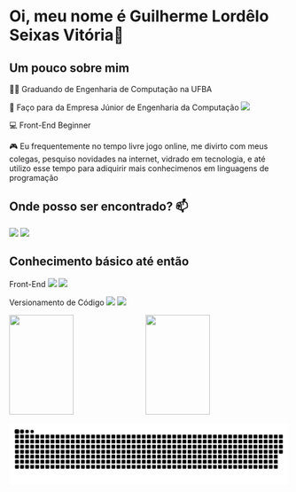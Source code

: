 # Oi, meu nome é Guilherme Lordêlo Seixas Vitória👋

## Um pouco sobre mim

👨‍🎓 Graduando de Engenharia de Computação na UFBA 

🤝 Faço para da Empresa Júnior de Engenharia da Computação [<img src="https://img.shields.io/badge/-TITAN-yellow"/>](https://titanci.com.br)

💻 Front-End Beginner 

🎮 Eu frequentemente no tempo livre jogo online, me divirto com meus colegas, pesquiso novidades na internet, vidrado em tecnologia, e até utilizo esse tempo para adiquirir mais conhecimenos em linguagens de programação 
## Onde posso ser encontrado?  📫
  [<img src="https://img.shields.io/badge/linkedin-%230077B5.svg?&style=for-the-badge&logo=linkedin&logoColor=white" />](https://www.linkedin.com/in/glsvitoria/) [<img src = "https://img.shields.io/badge/instagram-%23E4405F.svg?&style=for-the-badge&logo=instagram&logoColor=white">](https://www.instagram.com/glsvitoria/)

## Conhecimento básico até então
  
Front-End  [<img src="https://img.shields.io/static/v1?label=&message=HTML&color=orange&style=for-the-badge&logo=HTML5&logoColor=white" />](https://github.com/glsvitoria) [<img src="https://img.shields.io/static/v1?label=&message=CSS&color=blue&style=for-the-badge&logo=CSS3&logoColor=white" />](https://github.com/glsvitoria)

Versionamento de Código  [<img src="https://img.shields.io/static/v1?label=&message=GITHUB&color=696969&style=for-the-badge&logo=GITHUB&logoColor=white" />](https://github.com/glsvitoria) [<img src="https://img.shields.io/static/v1?label=&message=GIT&color=1C1C1C&style=for-the-badge&logo=GIT&logoColor=white" />](https://github.com/glsvitoria)

<img width="48%" height="180em" src="https://github-readme-stats.vercel.app/api?username=glsvitoria&show_icons=true&theme=dracula&include_all_commits=true&count_private=true"/> <img width="48%" height="180em" src="https://github-readme-stats.vercel.app/api/top-langs/?username=glsvitoria&layout=compact&langs_count=16&theme=dracula"/>

![Snake animation](https://github.com/glsvitoria/glsvitoria/blob/output/github-contribution-grid-snake.svg)

